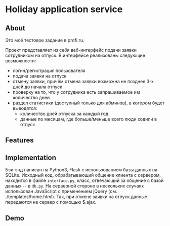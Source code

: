 # Holiday application service


## About

Это моё тестовое задание в profi.ru.

Проект представляет из себя веб-интерфейс подачи заявки сотрудником на отпуск.
В интерфейсе реализованы следующие возможности:

* логин/регистрация пользователя
* подача заявки на отпуск
* отмену заявки, причём отмена заявки возможна не позднее 3-х дней до начала отпуск
* проверку на то, что у сотрудника есть запрашиваемое им количество дней
* раздел статистики (доступный только для абминов), в котором будет выводятся:
	* количество дней отпуска за каждый год
	* данные по месяцам, где больше/меньше всего люди ходили в отпуск


## Features

## Implementation

Бэк-энд написан на Python3, Flask с использованием базы данных на SQLite.
Исходный код, обрабатывающий общение клиента с сервером, находится в файле `interface.py`, класс, отвечающий за общение с базой данных -- в `db.py`.
На серверной стороне в нескольких случаях использован JavaScript с применением jQuery (см. ./templates/home.html). Так, при отмене заявки на отпуск данные передаются на сервер с помощью $.ajax.

## Demo
